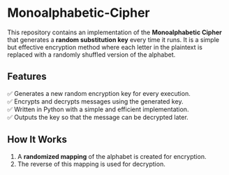 # Monoalphabetic-Cipher

This repository contains an implementation of the **Monoalphabetic Cipher** that generates a **random substitution key** every time it runs. It is a simple but effective encryption method where each letter in the plaintext is replaced with a randomly shuffled version of the alphabet.

## Features
✅ Generates a new random encryption key for every execution.  
✅ Encrypts and decrypts messages using the generated key.  
✅ Written in Python with a simple and efficient implementation.  
✅ Outputs the key so that the message can be decrypted later.  

## How It Works
1. A **randomized mapping** of the alphabet is created for encryption.
2. The reverse of this mapping is used for decryption.

